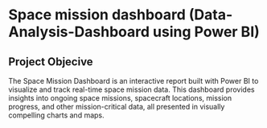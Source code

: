 # Space mission dashboard (Data-Analysis-Dashboard using Power BI)
## Project Objecive
The Space Mission Dashboard is an interactive report built with Power BI to visualize and track real-time space mission data. This dashboard provides insights into ongoing space missions, spacecraft locations, mission progress, and other mission-critical data, all presented in visually compelling charts and maps.

